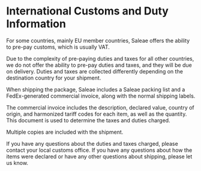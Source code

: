 # International Customs and Duty Information

For some countries, mainly EU member countries, Saleae offers the ability to pre-pay customs, which is usually VAT.

Due to the complexity of pre-paying duties and taxes for all other countries, we do not offer the ability to pre-pay duties and taxes, and they will be due on delivery. Duties and taxes are collected differently depending on the destination country for your shipment.

When shipping the package, Saleae includes a Saleae packing list and a FedEx-generated commercial invoice, along with the normal shipping labels.

The commercial invoice includes the description, declared value, country of origin, and harmonized tariff codes for each item, as well as the quantity. This document is used to determine the taxes and duties charged.

Multiple copies are included with the shipment.

If you have any questions about the duties and taxes charged, please contact your local customs office. If you have any questions about how the items were declared or have any other questions about shipping, please let us know.
